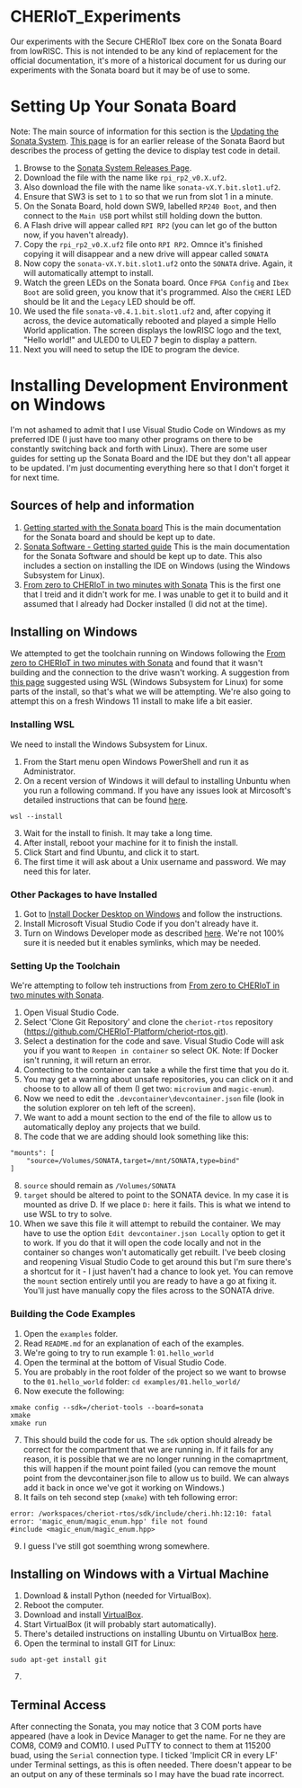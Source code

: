 # CHERIoT_Experiments
Our experiments with the Secure CHERIoT Ibex core on the Sonata Board from lowRISC. This is not intended to be any kind of replacement for the official documentation, it's more of a historical document for us during our experiments with the Sonata board but it may be of use to some.

# Setting Up Your Sonata Board
Note: The main source of information for this section is the [Updating the Sonata System](https://lowrisc.github.io/sonata-system/doc/guide/updating-system.html). [This page](https://github.com/lowRISC/sonata-system/releases/tag/v0.2) is for an earlier release of the Sonata Baord but describes the process of getting the device to display test code in detail.
1. Browse to the [Sonata System Releases Page](https://github.com/lowRISC/sonata-system/releases).
2. Download the file with the name like `rpi_rp2_v0.X.uf2`.
3. Also download the file with the name like `sonata-vX.Y.bit.slot1.uf2`.
4. Ensure that SW3 is set to `1` to so that we run from slot 1 in a minute.
5. On the Sonata Board, hold down SW9, labelled `RP240 Boot`, and then connect to the `Main USB` port whilst still holding down the button.
6. A Flash drive will appear called `RPI RP2` (you can let go of the button now, if you haven't already).
7. Copy the `rpi_rp2_v0.X.uf2` file onto `RPI RP2`. Omnce it's finished copying it will disappear and a new drive will appear called `SONATA`
8. Now copy the `sonata-vX.Y.bit.slot1.uf2` onto the `SONATA` drive. Again, it will automatically attempt to install.
9. Watch the green LEDs on the Sonata board. Once `FPGA Config` and `Ibex Boot` are solid green, you know that it's programmed. Also the `CHERI` LED should be lit and the `Legacy` LED should be off.
10. We used the file `sonata-v0.4.1.bit.slot1.uf2` and, after copying it across, the device automatically rebooted and played a simple Hello World application. The screen displays the lowRISC logo and the text, "Hello world!" and ULED0 to ULED 7 begin to display a pattern.
11. Next you will need to setup the IDE to program the device.

# Installing Development Environment on Windows
I'm not ashamed to admit that I use Visual Studio Code on Windows as my preferred IDE (I just have too many other programs on there to be constantly switching back and forth with Linux). There are some user guides for setting up the Sonata Board and the IDE but they don't all appear to be updated. I'm just documenting everything here so that I don't forget it for next time.

## Sources of help and information
1. [Getting started with the Sonata board](https://lowrisc.github.io/sonata-system/doc/guide/index.html) This is the main documentation for the Sonata board and should be kept up to date.
2. [Sonata Software - Getting started guide](https://lowrisc.github.io/sonata-software/doc/getting-started.html) This is the main documentation for the Sonata Software and should be kept up to date. This also includes a section on installing the IDE on Windows (using the Windows Subsystem for Linux).
3. [From zero to CHERIoT in two minutes with Sonata](https://cheriot.org/fpga/ibex/2024/06/10/sonata-quick-start.html) This is the first one that I treid and it didn't work for me. I was unable to get it to build and it assumed that I already had Docker installed (I did not at the time).

## Installing on Windows
We attempted to get the toolchain running on Windows following the [From zero to CHERIoT in two minutes with Sonata](https://cheriot.org/fpga/ibex/2024/06/10/sonata-quick-start.html) and found that it wasn't building and the connection to the drive wasn't working. A suggestion from [this page](https://github.com/orgs/CHERIoT-Platform/discussions/245) suggested using WSL (Windows Subsystem for Linux) for some parts of the install, so that's what we will be attempting. We're also going to attempt this on a fresh Windows 11 install to make life a bit easier.

### Installing WSL
We need to install the Windows Subsystem for Linux.
1. From the Start menu open Windows PowerShell and run it as Administrator.
2. On a recent version of Windows it will defaul to installing Unbuntu when you run a following command. If you have any issues look at Mircosoft's detailed instructions that can be found [here](https://learn.microsoft.com/en-us/windows/wsl/install).
```
wsl --install
```
3. Wait for the install to finish. It may take a long time.
4. After install, reboot your machine for it to finish the install.
5. Click Start and find Ubuntu, and click it to start.
6. The first time it will ask about a Unix username and password. We may need this for later.

### Other Packages to have Installed
1. Got to [Install Docker Desktop on Windows](https://docs.docker.com/desktop/setup/install/windows-install/) and follow the instructions.
2. Install Microsoft Visual Studio Code if you don't already have it.
3. Turn on Windows Developer mode as described [here](https://learn.microsoft.com/en-us/windows/apps/get-started/enable-your-device-for-development). We're not 100% sure it is needed but it enables symlinks, which may be needed.

### Setting Up the Toolchain
We're attempting to follow teh instructions from [From zero to CHERIoT in two minutes with Sonata](https://cheriot.org/fpga/ibex/2024/06/10/sonata-quick-start.html).
1. Open Visual Studio Code.
2. Select 'Clone Git Repository' and clone the `cheriot-rtos` repository (https://github.com/CHERIoT-Platform/cheriot-rtos.git).
3. Select a destination for the code and save. Visual Studio Code will ask you if you want to `Reopen in container` so select OK. Note: If Docker isn't running, it will return an error.
4. Contecting to the container can take a while the first time that you do it.
5. You may get a warning about unsafe repositories, you can click on it and choose to to allow all of them (I get two: `microvium` and `magic-enum`).
6. Now we need to edit the `.devcontainer\devcontainer.json` file (look in the solution explorer on teh left of the screen).
7. We want to add a mount section to the end of the file to allow us to automatically deploy any projects that we build.
8. The code that we are adding should look something like this:
```
"mounts": [
    "source=/Volumes/SONATA,target=/mnt/SONATA,type=bind"
]
```
8. `source` should remain as `/Volumes/SONATA`
9. `target` should be altered to point to the SONATA device. In my case it is mounted as drive D. If we place `D:` here it fails. This is what we intend to use WSL to try to solve.
10. When we save this file it will attempt to rebuild the container. We may have to use the option `Edit devcontainer.json Locally` option to get it to work. If you do that it will open the code locally and not in the container so changes won't automatically get rebuilt. I've beeb closing and reopening Visual Studio Code to get around this but I'm sure there's a shortcut for it - I just haven't had a chance to look yet. You can remove the `mount` section entirely until you are ready to have a go at fixing it. You'll just have manually copy the files across to the SONATA drive.

### Building the Code Examples
1. Open the `examples` folder.
2. Read `README.md` for an explanation of each of the examples.
3. We're going to try to run example 1: `01.hello_world`
4. Open the terminal at the bottom of Visual Studio Code.
5. You are probably in the root folder of the project so we want to browse to the `01.hello_world` folder: `cd examples/01.hello_world/`
6. Now execute the following:
```
xmake config --sdk=/cheriot-tools --board=sonata
xmake
xmake run
```
7. This should build the code for us. The `sdk` option should already be correct for the compartment that we are running in. If it fails for any reason, it is possible that we are no longer running in the comaprtment, this will happen if the mount point failed (you can remove the mount point from the devcontainer.json file to allow us to build. We can always add it back in once we've got it working on Windows.)
8. It fails on teh second step (`xmake`) with teh following error: 
```
error: /workspaces/cheriot-rtos/sdk/include/cheri.hh:12:10: fatal error: 'magic_enum/magic_enum.hpp' file not found
#include <magic_enum/magic_enum.hpp>
```
9. I guess I've still got soemthing wrong somewhere.

## Installing on Windows with a Virtual Machine
1. Download & install Python (needed for VirtualBox).
2. Reboot the computer.
3. Download and install [VirtualBox](https://www.virtualbox.org/wiki/Downloads).
4. Start VirtualBox (it will probably start automatically).
5. There's detailed instructions on installing Ubuntu on VirtualBox [here](https://ubuntu.com/tutorials/how-to-run-ubuntu-desktop-on-a-virtual-machine-using-virtualbox#1-overview).
6. Open the terminal to install GIT for Linux:
```
sudo apt-get install git
```
7. 

## Terminal Access
After connecting the Sonata, you may notice that 3 COM ports have appeared (have a look in Device Manager to get the name. For ne they are COM8, COM9 and COM10. I used PuTTY to connect to them at 115200 buad, using the `Serial` connection type. I ticked 'Implicit CR in every LF' under Terminal settings, as this is often needed.
There doesn't appear to be an output on any of these terminals so I may have the buad rate incorrect.
